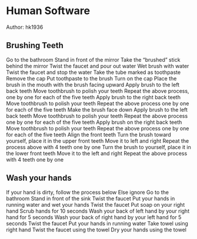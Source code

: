 # Human Software
Author: hk1936

## Brushing Teeth
Go to the bathroom
Stand in front of the mirror
Take the “brushed” stick behind the mirror
Twist the faucet and pour out water
Wet brush with water
Twist the faucet and stop the water
Take the tube marked as toothpaste
Remove the cap
Put toothpaste to the brush
Turn on the cap
Place the brush in the mouth with the brush facing upward
Apply brush to the left back teeth
Move toothbrush to polish your teeth
Repeat the above process, one by one for each of the five teeth
Apply brush to the right back teeth
Move toothbrush to polish your teeth
Repeat the above process one by one for each of the five teeth
Make the brush face down
Apply brush to the left back teeth 
Move toothbrush to polish your teeth
Repeat the above process one by one for each of the five teeth 
Apply brush on the right back teeth
Move toothbrush to polish your teeth 
Repeat the above process one by one for each of the five teeth
Align the front teeth
Turn the brush toward yourself, place it in the upper front teeth
Move it to left and right
Repeat the process above with 4 teeth one by one
Turn the brush to yourself, place it in the lower front teeth
Move it to the left and right
Repeat the above process with 4 teeth one by one

## Wash your hands

If your hand is dirty, follow the process below
Else ignore
Go to the bathroom
Stand in front of the sink
Twist the faucet
Put your hands in running water and wet your hands
Twist the faucet
Put soap on your right hand
Scrub hands for 10 seconds
Wash your back of left hand by your right hand for 5 seconds
Wash your back of right hand by your left hand for 5 seconds
Twist the faucet
Put your hands in running water
Take towel using right hand
Twist the faucet using the towel
Dry your hands using the towel
